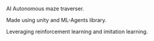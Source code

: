 AI Autonomous maze traverser.

Made using unity and ML-Agents library.

Leveraging reinforcement learning and imitation learning. 

